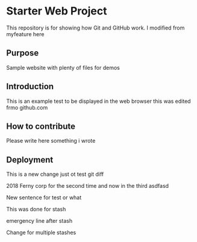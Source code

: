 # Starter Web Project

This repository is for showing how Git and GitHub work. I modified
from myfeature here

## Purpose

Sample website with plenty of files for demos

## Introduction
This is an example test 
to be displayed in the web browser
this was edited frmo github.com


## How to contribute

Please write here something i wrote

## Deployment

This is a new change just ot test git diff


2018 Ferny corp for the second time and now in the third asdfasd

New sentence for test or what

This was done for stash

emergency line after stash


Change for multiple stashes